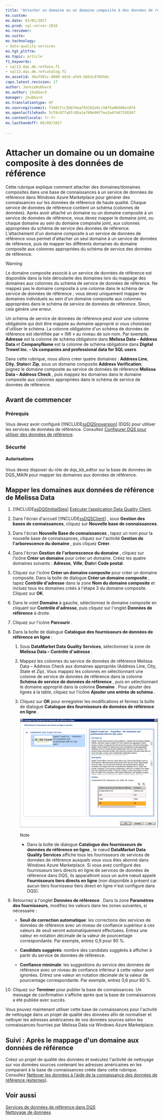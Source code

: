 ```yaml
---
title: "Attacher un domaine ou un domaine composite à des données de référence | Microsoft Docs"
ms.custom: 
ms.date: 03/01/2017
ms.prod: sql-server-2016
ms.reviewer: 
ms.suite: 
ms.technology:
- data-quality-services
ms.tgt_pltfrm: 
ms.topic: article
f1_keywords:
- sql13.dqs.dm.refdata.f1
- sql13.dqs.dm.refcatalog.f1
ms.assetid: 36af981c-d0d0-4dc6-afe5-bbb3c97845dc
caps.latest.revision: 17
author: JennieHubbard
ms.author: jhubbard
manager: jhubbard
ms.translationtype: HT
ms.sourcegitcommit: f3481fcc2bb74eaf93182e6cc58f5a06666e10f4
ms.openlocfilehash: 5c59c87fa8fc86a1e760e90f7ee2a4f4d733836f
ms.contentlocale: fr-fr
ms.lasthandoff: 09/09/2017

---
```

# <a name="attach-domain-or-composite-domain-to-reference-data"></a>Attacher un domaine ou un domaine composite à des données de référence
  Cette rubrique explique comment attacher des domaines/domaines composites dans une base de connaissances à un service de données de référence dans Windows Azure Marketplace pour générer des connaissances sur les données de référence de haute qualité. Chaque service de données de référence contient un schéma (colonnes de données). Après avoir attaché un domaine ou un domaine composite à un service de données de référence, vous devez mapper le domaine joint, ou chaque domaine au sein du domaine composite joint, aux colonnes appropriées du schéma de service des données de référence. L'attachement d'un domaine composite à un service de données de référence vous permet d'attacher un seul domaine à un service de données de référence, puis de mapper les différents domaines du domaine composite aux colonnes appropriées du schéma de service des données de référence.  
  
> [!WARNING]  
>  Le domaine composite associé à un service de données de référence est disponible dans la liste déroulante des domaines lors du mappage des domaines aux colonnes du schéma de service de données de référence. Ne mappez pas le domaine composite à une colonne dans le schéma de service de données de référence ; vous devez uniquement mapper les domaines individuels au sein d'un domaine composite aux colonnes appropriées dans le schéma de service de données de référence. Sinon, cela génère une erreur.  
  
 Un schéma de service de données de référence peut avoir une colonne obligatoire qui doit être mappée au domaine approprié si vous choisissez d'utiliser le schéma. La colonne obligatoire d'un schéma de données de référence est identifiée par « (M) » au niveau de son nom. Par exemple, **Adresse** est la colonne de schéma obligatoire dans **Melissa Data – Address Data** et **CompanyName** est la colonne de schéma obligatoire dans **Digital Trowel Inc. – Us companies and professional data for SQL users**.  
  
 Dans cette rubrique, nous allons créer quatre domaines : **Address Line**, **City**, **State**et **Zip**, sous un domaine composite **Address Verification**; joignez le domaine composite au service de données de référence **Melissa Data – Address Check** , puis mappez les domaines dans le domaine composite aux colonnes appropriées dans le schéma de service de données de référence.  
  
## <a name="before-you-begin"></a>Avant de commencer  
  
###  <a name="Prerequisites"></a> Prérequis  
 Vous devez avoir configuré [!INCLUDE[ssDQSnoversion](../includes/ssdqsnoversion-md.md)] (DQS) pour utiliser les services de données de référence. Consultez [Configurer DQS pour utiliser des données de référence](../data-quality-services/configure-dqs-to-use-reference-data.md).  
  
###  <a name="Security"></a> Sécurité  
  
#### <a name="permissions"></a>Autorisations  
 Vous devez disposer du rôle de dqs_kb_editor sur la base de données de DQS_MAIN pour mapper les domaines aux données de référence.  
  
##  <a name="Map"></a> Mapper les domaines aux données de référence de Melissa Data  
  
1.  [!INCLUDE[ssDQSInitialStep](../includes/ssdqsinitialstep-md.md)] [Exécuter l’application Data Quality Client](../data-quality-services/run-the-data-quality-client-application.md).  
  
2.  Dans l'écran d'accueil [!INCLUDE[ssDQSClient](../includes/ssdqsclient-md.md)] , sous **Gestion des bases de connaissances**, cliquez sur **Nouvelle base de connaissances**.  
  
3.  Dans l'écran **Nouvelle Base de connaissances** , tapez un nom pour la nouvelle base de connaissances, cliquez sur l'activité **Gestion de l'arborescence du domaine** , puis cliquez **Créer**.  
  
4.  Dans l'écran **Gestion de l'arborescence du domaine** , cliquez sur l'icône **Créer un domaine** pour créer un domaine. Créez les quatre domaines suivants : **Adresse**, **Ville**, **État**et **Code postal**.  
  
5.  Cliquez sur l'icône **Créer un domaine composite** pour créer un domaine composite. Dans la boîte de dialogue **Créer un domaine composite** , tapez **Contrôle d'adresse** dans la zone **Nom du domaine composite** et incluez tous les domaines créés à l'étape 3 du domaine composite. Cliquez sur **OK**.  
  
6.  Dans le volet **Domaine** à gauche, sélectionnez le domaine composite en cliquant sur **Contrôle d'adresse**, puis cliquez sur l'onglet **Données de référence** à droite.  
  
7.  Cliquez sur l'icône **Parcourir** .  
  
8.  Dans la boîte de dialogue **Catalogue des fournisseurs de données de référence en ligne** :  
  
    1.  Sous **DataMarket Data Quality Services**, sélectionnez la zone de **Melissa Data – Contrôle d'adresse** .  
  
    2.  Mappez les colonnes du service de données de référence Melissa Data – Address Check aux domaines appropriés (Address Line, City, State et Zip). Vous mappez les colonnes en sélectionnant une colonne de service de données de référence dans la colonne **Schéma de service de données de référence** , puis en sélectionnant le domaine approprié dans la colonne **Domaine** . Pour ajouter des lignes à la table, cliquez sur l'icône **Ajouter une entrée de schéma** .  
  
    3.  Cliquez sur **OK** pour enregistrer les modifications et fermez la boîte de dialogue **Catalogue des fournisseurs de données de référence en ligne** .  
  
         ![Boîte de dialogue Catalogue des fournisseurs de données de référence en ligne](../data-quality-services/media/dqs-onlinereferencedataproviderscatalog.gif "Boîte de dialogue Catalogue des fournisseurs de données de référence en ligne")  
  
        > [!NOTE]  
        >  -   Dans la boîte de dialogue **Catalogue des fournisseurs de données de référence en ligne** , le nœud **DataMarket Data Quality Services** affiche tous les fournisseurs de services de données de référence auxquels vous vous êtes abonné dans Windows Azure Marketplace. Si vous avez configuré des fournisseurs tiers directs en ligne de services de données de référence dans DQS, ils apparaîtront sous un autre nœud appelé **Fournisseurs tiers directs en ligne** (non disponible à présent car aucun tiers fournisseur tiers direct en ligne n'est configuré dans DQS).  
  
9. Retournez à l'onglet **Données de référence** . Dans la zone **Paramètres des fournisseurs**, modifiez les valeurs dans les zones suivantes, si nécessaire :  
  
    -   **Seuil de correction automatique**: les corrections des services de données de référence avec un niveau de confiance supérieur à ces valeurs de seuil seront automatiquement effectuées. Entrez une valeur en notation décimale de la valeur de pourcentage correspondante. Par exemple, entrez 0,9 pour 90 %.  
  
    -   **Candidats suggérés**: nombre des candidats suggérés à afficher à partir du service de données de référence.  
  
    -   **Confiance minimale**: les suggestions du service des données de référence avec un niveau de confiance inférieur à cette valeur sont ignorées. Entrez une valeur en notation décimale de la valeur de pourcentage correspondante. Par exemple, entrez 0,6 pour 60 %.  
  
10. Cliquez sur **Terminer** pour publier la base de connaissances. Un message de confirmation s'affiche après que la base de connaissances a été publiée avec succès.  
  
 Vous pouvez maintenant utiliser cette base de connaissances pour l'activité de nettoyage dans un projet de qualité des données afin de normaliser et nettoyer les adresses américaines de vos données sources selon les connaissances fournies par Melissa Data via Windows Azure Marketplace.  
  
##  <a name="FollowUp"></a> Suivi : Après le mappage d'un domaine aux données de référence  
 Créez un projet de qualité des données et exécutez l'activité de nettoyage sur vos données sources contenant les adresses américaines en les comparant à la base de connaissances créée dans cette rubrique. Consultez [Nettoyer les données à l’aide de la connaissance des données de référence &#40;externes&#41;](../data-quality-services/cleanse-data-using-reference-data-external-knowledge.md).  
  
## <a name="see-also"></a>Voir aussi  
 [Services de données de référence dans DQS](../data-quality-services/reference-data-services-in-dqs.md)   
 [Nettoyage de données](../data-quality-services/data-cleansing.md)  
  
  
